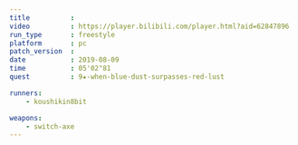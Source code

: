 ```yaml
---
title          :
video          : https://player.bilibili.com/player.html?aid=62847896
run_type       : freestyle
platform       : pc
patch_version  : 
date           : 2019-08-09
time           : 05'02"81
quest          : 9★-when-blue-dust-surpasses-red-lust

runners:
    - koushikin8bit

weapons:
    - switch-axe
---
```

